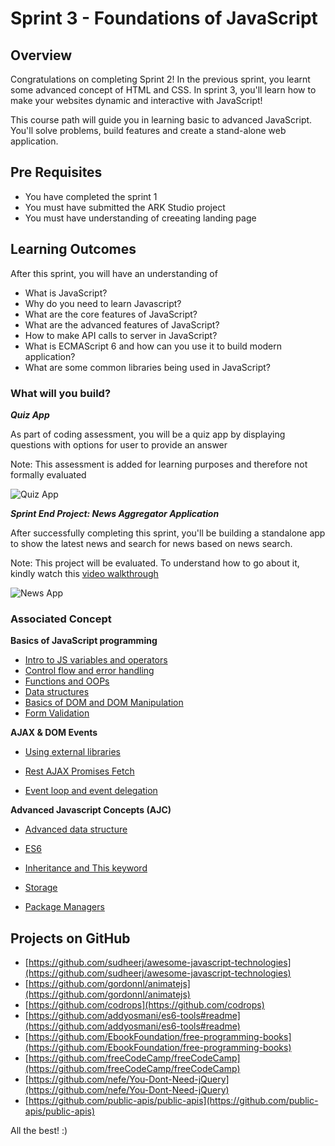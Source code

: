 # Sprint 3 - Foundations of JavaScript


## Overview

Congratulations on completing Sprint 2! In the previous sprint, you learnt some advanced concept of HTML and CSS. In sprint 3, you'll learn how to make your websites dynamic and interactive with JavaScript!

This course path will guide you in learning basic to advanced JavaScript. You'll solve problems, build features and create a stand-alone web application.

## Pre Requisites

- You have completed the sprint 1
- You must have submitted the ARK Studio project
- You must have understanding of creeating landing page



## Learning Outcomes

After this sprint, you will have an understanding of

- What is JavaScript?
- Why do you need to learn Javascript?
- What are the core features of JavaScript?
- What are the advanced features of JavaScript?
- How to make API calls to server in JavaScript?
- What is ECMAScript 6 and how can you use it to build modern application?
- What are some common libraries being used in JavaScript?

### What will you build?

***Quiz App***

As part of coding assessment, you will be a quiz app by displaying questions with options for user to provide an answer

Note: This assessment is added for learning purposes and therefore not formally evaluated

![Quiz App](https://github.com/greyatom-school/the-minerva-project/raw/master/FEWD/sprint_3/3.%20Advance%20Javascript%20concepts/storage/quiz.png)

***Sprint End Project: News Aggregator Application***

After successfully completing this sprint, you'll be building a standalone app to show the latest news and search for news based on news search.

Note: This project will be evaluated. To understand how to go about it, kindly watch this [video walkthrough](https://vimeo.com/383940265/d48675eeed)


![News App](https://github.com/greyatom-school/the-minerva-project/raw/master/FEWD/sprint_3/project/news_aggregator.png)

### Associated Concept

**Basics of JavaScript programming**

- [Intro to JS variables and operators](https://raw.githubusercontent.com/greyatom-school/the-minerva-project/master/FEWD/sprint_3/1.Basics%20of%20Javascript%20programming/1.1%20-%20Intro_to_js_variables_and_operators.md)
- [Control flow and error handling](https://raw.githubusercontent.com/greyatom-school/the-minerva-project/master/FEWD/sprint_3/1.Basics%20of%20Javascript%20programming/1.2%20-%20Control_flow_and_error_handling%20.md)
- [Functions and OOPs](https://raw.githubusercontent.com/greyatom-school/the-minerva-project/master/FEWD/sprint_3/1.Basics%20of%20Javascript%20programming/1.3%20-%20Functions_and_oop.md)
- [Data structures](https://raw.githubusercontent.com/greyatom-school/the-minerva-project/master/FEWD/sprint_3/1.Basics%20of%20Javascript%20programming/1.4%20-%20Data_structures.md)
- [Basics of DOM and DOM Manipulation](https://raw.githubusercontent.com/greyatom-school/the-minerva-project/master/FEWD/sprint_3/1.Basics%20of%20Javascript%20programming/1.5%20-%20Basics_of_dom_dom_manipulation_and_debugging.md)
- [Form Validation](https://raw.githubusercontent.com/greyatom-school/the-minerva-project/master/FEWD/sprint_3/1.Basics%20of%20Javascript%20programming/1.6%20-%20Form_validation.md)

**AJAX & DOM Events**

- [Using external libraries](https://raw.githubusercontent.com/greyatom-school/the-minerva-project/master/FEWD/sprint_3/2.%20Ajax%20and%20DOM%20Events/2.1%20-%20Using_external_libraries.md)

- [Rest AJAX Promises Fetch](https://raw.githubusercontent.com/greyatom-school/the-minerva-project/master/FEWD/sprint_3/2.%20Ajax%20and%20DOM%20Events/2.2%20-%20REST_AJAX_Promises_Fetch.md)

- [Event loop and event delegation](https://raw.githubusercontent.com/greyatom-school/the-minerva-project/master/FEWD/sprint_3/2.%20Ajax%20and%20DOM%20Events/2.3%20-%20Event_loop_and_event_delegation.md)

**Advanced Javascript Concepts (AJC)**

- [Advanced data structure](https://raw.githubusercontent.com/greyatom-school/the-minerva-project/master/FEWD/sprint_3/3.%20Advance%20Javascript%20concepts/3.1%20-%20Advanced_data_structure.md)

- [ES6](https://raw.githubusercontent.com/greyatom-school/the-minerva-project/master/FEWD/sprint_3/3.%20Advance%20Javascript%20concepts/3.2%20-%20ES6.md)
- [Inheritance and This keyword](https://raw.githubusercontent.com/greyatom-school/the-minerva-project/master/FEWD/sprint_3/3.%20Advance%20Javascript%20concepts/3.3%20-%20Inheritance_and_this_keyword%20.md)
- [Storage](https://raw.githubusercontent.com/greyatom-school/the-minerva-project/master/FEWD/sprint_3/3.%20Advance%20Javascript%20concepts/3.4%20-%20Storage.md)
- [Package Managers](https://raw.githubusercontent.com/greyatom-school/the-minerva-project/master/FEWD/sprint_3/3.%20Advance%20Javascript%20concepts/3.5%20-%20Package_managers.md)


## Projects on GitHub

- [https://github.com/sudheerj/awesome-javascript-technologies](https://github.com/sudheerj/awesome-javascript-technologies)
- [https://github.com/gordonnl/animatejs](https://github.com/gordonnl/animatejs)
- [https://github.com/codrops](https://github.com/codrops)
- [https://github.com/addyosmani/es6-tools#readme](https://github.com/addyosmani/es6-tools#readme)
- [https://github.com/EbookFoundation/free-programming-books](https://github.com/EbookFoundation/free-programming-books)
- [https://github.com/freeCodeCamp/freeCodeCamp](https://github.com/freeCodeCamp/freeCodeCamp)
- [https://github.com/nefe/You-Dont-Need-jQuery](https://github.com/nefe/You-Dont-Need-jQuery)
- [https://github.com/public-apis/public-apis](https://github.com/public-apis/public-apis)

All the best! :)
